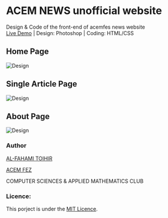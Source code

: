 # ACEM NEWS unofficial website

Design & Code of the front-end of acemfes news website\
[Live Demo](https://alfahami.github.io/news-acemfes/) | Design: Photoshop | Coding: HTML/CSS 

## Home Page 

![Design](https://github.com/alfahami/news-acemfes/blob/master/Design/news-acemfes.png "Home Page")

## Single Article Page

![Design](https://github.com/alfahami/news-acemfes/blob/master/Design/single-article.png "Singl Article Page")

## About Page

![Design](https://github.com/alfahami/news-acemfes/blob/master/Design/about.png "About Page")

### Author
 [AL-FAHAMI TOIHIR](https://alfahami.github.io/ "Resume")
 
 [ACEM FEZ](http://www.acemfes.com "Coming Soon")
 
 COMPUTER SCIENCES & APPLIED MATHEMATICS CLUB
 
 ### Licence: 
 This porject is under the [MIT Licence](https://opensource.org/licenses/MIT).

